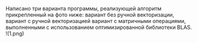 Написано три варианта программы, реализующей алгоритм прикрепленный на фото ниже:
вариант без ручной векторизации,
вариант с ручной векторизацией
вариант с матричными операциями, выполненными с
использованием оптимизированной библиотеки BLAS.
!(1.png)